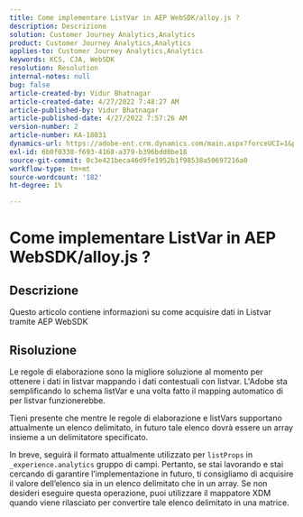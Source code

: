 ```yaml
---
title: Come implementare ListVar in AEP WebSDK/alloy.js ?
description: Descrizione
solution: Customer Journey Analytics,Analytics
product: Customer Journey Analytics,Analytics
applies-to: Customer Journey Analytics,Analytics
keywords: KCS, CJA, WebSDK
resolution: Resolution
internal-notes: null
bug: false
article-created-by: Vidur Bhatnagar
article-created-date: 4/27/2022 7:48:27 AM
article-published-by: Vidur Bhatnagar
article-published-date: 4/27/2022 7:57:26 AM
version-number: 2
article-number: KA-18031
dynamics-url: https://adobe-ent.crm.dynamics.com/main.aspx?forceUCI=1&pagetype=entityrecord&etn=knowledgearticle&id=5b1fd76a-fec5-ec11-a7b6-0022480a10ee
exl-id: 6b0f0338-f693-4168-a379-b396bdd0be18
source-git-commit: 0c3e421beca46d9fe1952b1f98538a50697216a0
workflow-type: tm+mt
source-wordcount: '182'
ht-degree: 1%

---
```


# Come implementare ListVar in AEP WebSDK/alloy.js ?

## Descrizione


Questo articolo contiene informazioni su come acquisire dati in Listvar tramite AEP WebSDK


## Risoluzione


Le regole di elaborazione sono la migliore soluzione al momento per ottenere i dati in listvar mappando i dati contestuali con listvar. L&#39;Adobe sta semplificando lo schema listVar e una volta fatto il mapping automatico di per listvar funzionerebbe.

Tieni presente che mentre le regole di elaborazione e listVars supportano attualmente un elenco delimitato, in futuro tale elenco dovrà essere un array insieme a un delimitatore specificato.

In breve, seguirà il formato attualmente utilizzato per `listProps` in `_experience.analytics` gruppo di campi. Pertanto, se stai lavorando e stai cercando di garantire l’implementazione in futuro, ti consigliamo di acquisire il valore dell’elenco sia in un elenco delimitato che in un array. Se non desideri eseguire questa operazione, puoi utilizzare il mappatore XDM quando viene rilasciato per convertire tale elenco delimitato in una matrice.
